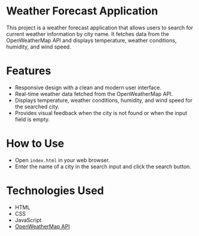 # Weather Forecast Application

This project is a weather forecast application that allows users to search for current weather information by city name. It fetches data from the OpenWeatherMap API and displays temperature, weather conditions, humidity, and wind speed.

# Features

- Responsive design with a clean and modern user interface.
- Real-time weather data fetched from the OpenWeatherMap API.
- Displays temperature, weather conditions, humidity, and wind speed for the searched city.
- Provides visual feedback when the city is not found or when the input field is empty.

# How to Use
- Open `index.html` in your web browser.
- Enter the name of a city in the search input and click the search button.

# Technologies Used

- HTML
- CSS
- JavaScript
- [OpenWeatherMap API](https://openweathermap.org/api)
